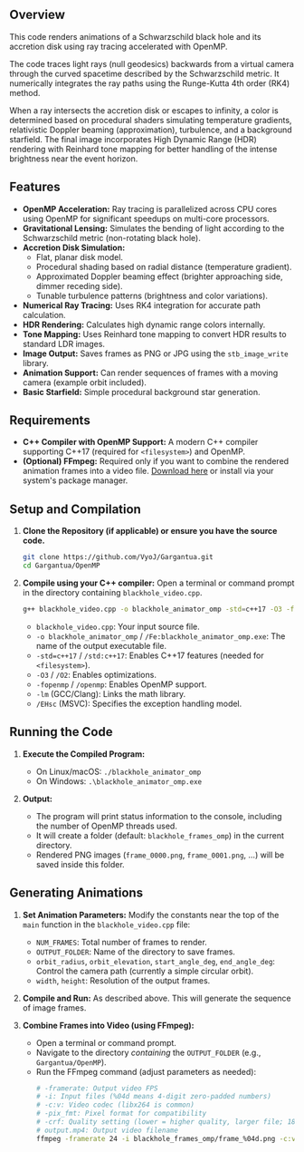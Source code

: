 ## Overview

This code renders animations of a Schwarzschild black hole and its accretion disk using ray tracing accelerated with OpenMP.

The code traces light rays (null geodesics) backwards from a virtual camera through the curved spacetime described by the Schwarzschild metric. It numerically integrates the ray paths using the Runge-Kutta 4th order (RK4) method.

When a ray intersects the accretion disk or escapes to infinity, a color is determined based on procedural shaders simulating temperature gradients, relativistic Doppler beaming (approximation), turbulence, and a background starfield. The final image incorporates High Dynamic Range (HDR) rendering with Reinhard tone mapping for better handling of the intense brightness near the event horizon.

## Features

- **OpenMP Acceleration:** Ray tracing is parallelized across CPU cores using OpenMP for significant speedups on multi-core processors.
- **Gravitational Lensing:** Simulates the bending of light according to the Schwarzschild metric (non-rotating black hole).
- **Accretion Disk Simulation:**
  - Flat, planar disk model.
  - Procedural shading based on radial distance (temperature gradient).
  - Approximated Doppler beaming effect (brighter approaching side, dimmer receding side).
  - Tunable turbulence patterns (brightness and color variations).
- **Numerical Ray Tracing:** Uses RK4 integration for accurate path calculation.
- **HDR Rendering:** Calculates high dynamic range colors internally.
- **Tone Mapping:** Uses Reinhard tone mapping to convert HDR results to standard LDR images.
- **Image Output:** Saves frames as PNG or JPG using the `stb_image_write` library.
- **Animation Support:** Can render sequences of frames with a moving camera (example orbit included).
- **Basic Starfield:** Simple procedural background star generation.

## Requirements

- **C++ Compiler with OpenMP Support:** A modern C++ compiler supporting C++17 (required for `<filesystem>`) and OpenMP.
- **(Optional) FFmpeg:** Required only if you want to combine the rendered animation frames into a video file. [Download here](https://ffmpeg.org/download.html) or install via your system's package manager.

## Setup and Compilation

1.  **Clone the Repository (if applicable) or ensure you have the source code.**

    ```bash
    git clone https://github.com/VyoJ/Gargantua.git
    cd Gargantua/OpenMP
    ```

2.  **Compile using your C++ compiler:**
    Open a terminal or command prompt in the directory containing `blackhole_video.cpp`.

    ```bash
    g++ blackhole_video.cpp -o blackhole_animator_omp -std=c++17 -O3 -fopenmp -lm
    ```

    - `blackhole_video.cpp`: Your input source file.
    - `-o blackhole_animator_omp` / `/Fe:blackhole_animator_omp.exe`: The name of the output executable file.
    - `-std=c++17` / `/std:c++17`: Enables C++17 features (needed for `<filesystem>`).
    - `-O3` / `/O2`: Enables optimizations.
    - `-fopenmp` / `/openmp`: Enables OpenMP support.
    - `-lm` (GCC/Clang): Links the math library.
    - `/EHsc` (MSVC): Specifies the exception handling model.

## Running the Code

1.  **Execute the Compiled Program:**

    - On Linux/macOS: `./blackhole_animator_omp`
    - On Windows: `.\blackhole_animator_omp.exe`

2.  **Output:**
    - The program will print status information to the console, including the number of OpenMP threads used.
    - It will create a folder (default: `blackhole_frames_omp`) in the current directory.
    - Rendered PNG images (`frame_0000.png`, `frame_0001.png`, ...) will be saved inside this folder.

## Generating Animations

1.  **Set Animation Parameters:** Modify the constants near the top of the `main` function in the `blackhole_video.cpp` file:

    - `NUM_FRAMES`: Total number of frames to render.
    - `OUTPUT_FOLDER`: Name of the directory to save frames.
    - `orbit_radius`, `orbit_elevation`, `start_angle_deg`, `end_angle_deg`: Control the camera path (currently a simple circular orbit).
    - `width`, `height`: Resolution of the output frames.

2.  **Compile and Run:** As described above. This will generate the sequence of image frames.

3.  **Combine Frames into Video (using FFmpeg):**
    - Open a terminal or command prompt.
    - Navigate to the directory _containing_ the `OUTPUT_FOLDER` (e.g., `Gargantua/OpenMP`).
    - Run the FFmpeg command (adjust parameters as needed):
      ```bash
      # -framerate: Output video FPS
      # -i: Input files (%04d means 4-digit zero-padded numbers)
      # -c:v: Video codec (libx264 is common)
      # -pix_fmt: Pixel format for compatibility
      # -crf: Quality setting (lower = higher quality, larger file; 18-28 is a common range)
      # output.mp4: Output video filename
      ffmpeg -framerate 24 -i blackhole_frames_omp/frame_%04d.png -c:v libx264 -pix_fmt yuv420p -crf 20 blackhole_orbit_omp.mp4
      ```